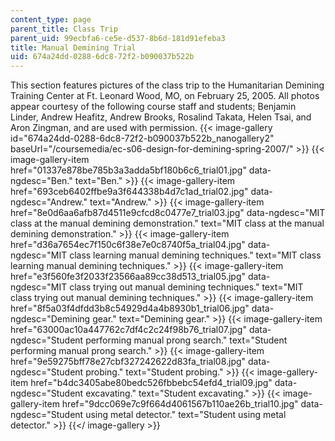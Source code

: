 ```yaml
---
content_type: page
parent_title: Class Trip
parent_uid: 99ecbfa6-ce5e-d537-8b6d-181d91efeba3
title: Manual Demining Trial
uid: 674a24dd-0288-6dc8-72f2-b090037b522b
---
```


This section features pictures of the class trip to the Humanitarian Demining Training Center at Ft. Leonard Wood, MO, on February 25, 2005. All photos appear courtesy of the following course staff and students; Benjamin Linder, Andrew Heafitz, Andrew Brooks, Rosalind Takata, Helen Tsai, and Aron Zingman, and are used with permission.
{{< image-gallery id="674a24dd-0288-6dc8-72f2-b090037b522b_nanogallery2" baseUrl="/coursemedia/ec-s06-design-for-demining-spring-2007/" >}}
{{< image-gallery-item href="01337e878be785b3a3adda5bf180b6c6_trial01.jpg" data-ngdesc="Ben." text="Ben." >}}
{{< image-gallery-item href="693ceb6402ffbe9a3f644338b4d7c1ad_trial02.jpg" data-ngdesc="Andrew." text="Andrew." >}}
{{< image-gallery-item href="8e0d6aa6afb87d4511e9cfcd8c0477e7_trial03.jpg" data-ngdesc="MIT class at the manual demining demonstration." text="MIT class at the manual demining demonstration." >}}
{{< image-gallery-item href="d36a7654ec7f150c6f38e7e0c8740f5a_trial04.jpg" data-ngdesc="MIT class learning manual demining techniques." text="MIT class learning manual demining techniques." >}}
{{< image-gallery-item href="e3f560fe3f2033f23566aa89cc38d513_trial05.jpg" data-ngdesc="MIT class trying out manual demining techniques." text="MIT class trying out manual demining techniques." >}}
{{< image-gallery-item href="8f5a03f4dfdd3b8c54929d4a4b8930b1_trial06.jpg" data-ngdesc="Demining gear." text="Demining gear." >}}
{{< image-gallery-item href="63000ac10a447762c7df4c2c24f98b76_trial07.jpg" data-ngdesc="Student performing manual prong search." text="Student performing manual prong search." >}}
{{< image-gallery-item href="9e59275bff78e27cbf327242622d83fa_trial08.jpg" data-ngdesc="Student probing." text="Student probing." >}}
{{< image-gallery-item href="b4dc3405abe80bedc526fbbebc54efd4_trial09.jpg" data-ngdesc="Student excavating." text="Student excavating." >}}
{{< image-gallery-item href="9dcc069e7c9f664d4061567b110ae26b_trial10.jpg" data-ngdesc="Student using metal detector." text="Student using metal detector." >}}
{{</ image-gallery >}}